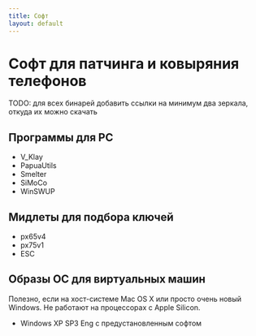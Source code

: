 ```yaml
---
title: Софт
layout: default
---
```

# Софт для патчинга и ковыряния телефонов

TODO: для всех бинарей добавить ссылки на минимум два зеркала, откуда их можно скачать

## Программы для PC

* V_Klay
* PapuaUtils
* Smelter
* SiMoCo
* WinSWUP

## Мидлеты для подбора ключей

* px65v4
* px75v1
* ESC

## Образы ОС для виртуальных машин

Полезно, если на хост-системе Mac OS X или просто очень новый Windows. Не работают на процессорах с Apple Silicon.

* Windows XP SP3 Eng с предустановленным софтом
